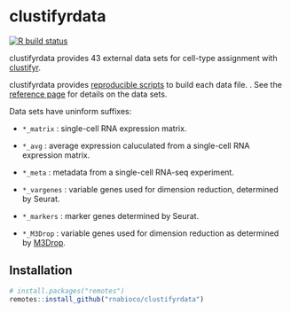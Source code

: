 
<!-- README.md is generated from README.Rmd. Please edit that file -->

# clustifyrdata

<!-- badges: start -->

[![R build
status](https://github.com/rnabioco/clustifyrdata/workflows/R-CMD-check/badge.svg)](https://github.com/rnabioco/clustifyrdata/actions)
<!-- badges: end -->

clustifyrdata provides 43 external data sets for cell-type assignment
with [clustifyr](https://rnabioco.github.io/clustifyr).

clustifyrdata provides [reproducible
scripts](https://github.com/rnabioco/clustifyrdata/tree/master/data-raw)
to build each data file. . See the [reference
page](https://rnabioco.github.io/clustifyrdata) for details on the data
sets.

Data sets have uninform suffixes:

  - `*_matrix` : single-cell RNA expression matrix.

  - `*_avg` : average expression caluculated from a single-cell RNA
    expression matrix.

  - `*_meta` : metadata from a single-cell RNA-seq experiment.

  - `*_vargenes` : variable genes used for dimension reduction,
    determined by Seurat.

  - `*_markers` : marker genes determined by Seurat.

  - `*_M3Drop` : variable genes used for dimension reduction as
    determined by
    [M3Drop](https://bioconductor.org/packages/release/bioc/html/M3Drop.html).

## Installation

``` r
# install.packages("remotes")
remotes::install_github("rnabioco/clustifyrdata")
```
